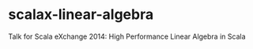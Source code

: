 scalax-linear-algebra
=====================

Talk for Scala eXchange 2014: High Performance Linear Algebra in Scala

